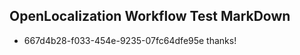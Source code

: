 ## OpenLocalization Workflow Test MarkDown
* 667d4b28-f033-454e-9235-07fc64dfe95e thanks!

<!--HONumber=Jul16_HO3-->


